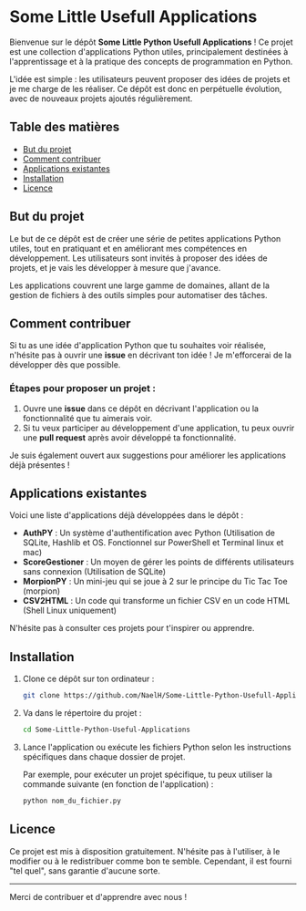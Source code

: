 # Some Little Usefull Applications

Bienvenue sur le dépôt **Some Little Python Usefull Applications** ! Ce projet est une collection d'applications Python utiles, principalement destinées à l'apprentissage et à la pratique des concepts de programmation en Python.

L'idée est simple : les utilisateurs peuvent proposer des idées de projets et je me charge de les réaliser. Ce dépôt est donc en perpétuelle évolution, avec de nouveaux projets ajoutés régulièrement.

## Table des matières

- [But du projet](#but-du-projet)
- [Comment contribuer](#comment-contribuer)
- [Applications existantes](#applications-existantes)
- [Installation](#installation)
- [Licence](#licence)

## But du projet

Le but de ce dépôt est de créer une série de petites applications Python utiles, tout en pratiquant et en améliorant mes compétences en développement. Les utilisateurs sont invités à proposer des idées de projets, et je vais les développer à mesure que j'avance.

Les applications couvrent une large gamme de domaines, allant de la gestion de fichiers à des outils simples pour automatiser des tâches.

## Comment contribuer

Si tu as une idée d'application Python que tu souhaites voir réalisée, n'hésite pas à ouvrir une **issue** en décrivant ton idée ! Je m'efforcerai de la développer dès que possible.

### Étapes pour proposer un projet :

1. Ouvre une **issue** dans ce dépôt en décrivant l'application ou la fonctionnalité que tu aimerais voir.
2. Si tu veux participer au développement d'une application, tu peux ouvrir une **pull request** après avoir développé ta fonctionnalité.

Je suis également ouvert aux suggestions pour améliorer les applications déjà présentes !

## Applications existantes

Voici une liste d'applications déjà développées dans le dépôt :

- **AuthPY** : Un système d'authentification avec Python (Utilisation de SQLite, Hashlib et OS. Fonctionnel sur PowerShell et Terminal linux et mac)
- **ScoreGestioner** : Un moyen de gérer les points de différents utilisateurs sans connexion (Utilisation de SQLite)
- **MorpionPY** : Un mini-jeu qui se joue à 2 sur le principe du Tic Tac Toe (morpion)
- **CSV2HTML** : Un code qui transforme un fichier CSV en un code HTML (Shell Linux uniquement)

N'hésite pas à consulter ces projets pour t'inspirer ou apprendre.

## Installation

1. Clone ce dépôt sur ton ordinateur :

   ```bash
   git clone https://github.com/NaelH/Some-Little-Python-Usefull-Applications.git
   
2. Va dans le répertoire du projet :

   ```bash
   cd Some-Little-Python-Useful-Applications

3. Lance l'application ou exécute les fichiers Python selon les instructions spécifiques dans chaque dossier de projet.

   Par exemple, pour exécuter un projet spécifique, tu peux utiliser la commande suivante (en fonction de l'application) :

   ```bash
   python nom_du_fichier.py

## Licence

Ce projet est mis à disposition gratuitement. N'hésite pas à l'utiliser, à le modifier ou à le redistribuer comme bon te semble. Cependant, il est fourni "tel quel", sans garantie d'aucune sorte.

---

Merci de contribuer et d'apprendre avec nous !
